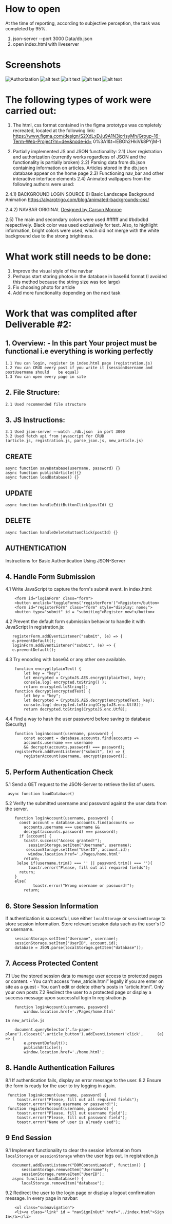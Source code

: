 # How to open

At the time of reporting, according to subjective perception, the task was completed by 95%. 
1) json-server --port 3000 Data/db.json  
2) open index.html with liveserver

# Screenshots
![Authorization](https://github.com/Alnur-AI/Web-Projects-HTML-CSS-JS/blob/Screenshots/Authorization.png?raw=true)
![alt text](https://github.com/Alnur-AI/Web-Projects-HTML-CSS-JS/blob/Screenshots/Home.png?raw=true)
![alt text](https://github.com/Alnur-AI/Web-Projects-HTML-CSS-JS/blob/Screenshots/article-editing.png?raw=true)
![alt text](https://github.com/Alnur-AI/Web-Projects-HTML-CSS-JS/blob/Screenshots/Home-article.jpg?raw=true)
![alt text](https://github.com/Alnur-AI/Web-Projects-HTML-CSS-JS/blob/Screenshots/new-article.jpg?raw=true)

# The following types of work were carried out:

1) The html, css format contained in the figma prototype was completely recreated, located at the following link: https://www.figma.com/design/S2XdLxDJu9A1N3jcrIsyMh/Group-16-Term-Web-Project?m=dev&node-id= 0%3A1&t=lEBOh2HkiVk8PYjM-1

2) Partially implemented JS and JSON functionality:
2.1) User registration and authorization (currently works regardless of JSON and the functionality is partially broken)
2.2) Parsing data from db.json containing information on articles. Articles stored in the db.json database appear on the home page
2.3) Functioning nav_bar and other interactive interface elements
2.4) Animated wallpapers from the following authors were used:

2.4.1) BACKGROUND LOGIN SOURCE 6) Basic Landscape Background Animation
https://alvarotrigo.com/blog/animated-backgrounds-css/

2.4.2) NAVBAR ORIGINAL <a href="https://dribbble.com/shots/5844983-Sub-Nav-Interaction-Concept" class="signature" target="_blank">
Designed by Carson Monroe</a>

2.5) The main and secondary colors were used #ffffff and #bdbdbd respectively. Black color was used exclusively for text. Also, to highlight information, bright colors were used, which did not merge with the white background due to the strong brightness.

# What work still needs to be done:

1) Improve the visual style of the navbar
2) Perhaps start storing photos in the database in base64 format (I avoided this method because the string size was too large)
3) Fix choosing photo for article
4) Add more functionality depending on the next task


# Work that was complited after Deliverable #2: 

## 1. Overview: - In this part Your project must be functional i.e everything is working perfectly
	1.1 You can login, register in index.html page (registration.js)
	1.2 You can CRUD every post if you write it (sessionUsername and postUsername should 	be equal)
	1.3 You can open every page in site
## 2. File Structure:
	2.1 Used recommended file structure 
## 3. JS Instructions:
	3.1 Used json-server –-watch ./db.json  in port 3000
	3.2 Used fetch api from javascript for CRUD 
	(article.js, registration.js, parse_json.js, new_article.js)

## CREATE
```
async function saveDatabase(username, password) {}
async function publishArticle(){}
async function loadDatabase() {}
```
## UPDATE
```
async function handleEditButtonClick(postId) {}
```
## DELETE
```
async function handleDeleteButtonClick(postId) {}
```
## AUTHENTICATION 
Instructions for Basic Authentication Using JSON-Server 

## 4. Handle Form Submission
4.1 Write JavaScript to capture the form's submit event.
	In index.html:
```
	<form id="loginForm" class="form">
	<button onclick="toggleForms('registerForm')">Register</button>
	<form id="registerForm" class="form" style="display: none;">
	<button type="submit" id = "submitLog">Register now!</button>
```
4.2 Prevent the default form submission behavior to handle it with JavaScript
	In registration.js:
 ```
	registerForm.addEventListener("submit", (e) => {
	e.preventDefault();
	loginForm.addEventListener("submit", (e) => {
	e.preventDefault();
```	
4.3 Try encoding with base64 or any other one available.
```
	function encrypt(plainText) {
		let key = "key";
 		let encrypted = CryptoJS.AES.encrypt(plainText, key);
 		console.log( encrypted.toString() );
 		return encrypted.toString();
 	function decrypt(encryptedText) {
 		let key = "key";
 		let decrypted = CryptoJS.AES.decrypt(encryptedText, key);
 		console.log( decrypted.toString(CryptoJS.enc.Utf8));
 		return decrypted.toString(CryptoJS.enc.Utf8);
```
4.4 Find a way to hash the user password before saving to database (Security)
```
	function loginAccount(username, password) {
		const account = database.accounts.find(accounts => 
		accounts.username === username 		
		&& decrypt(accounts.password) === password);
	registerForm.addEventListener("submit", (e) => {
		registerAccount(username, encrypt(password));
```
## 5. Perform Authentication Check
5.1 Send a GET request to the JSON-Server to retrieve the list of users.
   ```
	async function loadDatabase()
```
5.2 Verify the submitted username and password against the user data from the server.
```
	function loginAccount(username, password) {
	  const account = database.accounts.find(accounts => 
		accounts.username === username && 	
		decrypt(accounts.password) === password);
	  if (account) {
 	   	toastr.success("Access granted!");
 	 	  sessionStorage.setItem("Username", username);
  	 	 sessionStorage.setItem("UserID", account.id);
 	 	  window.location.href='./Pages/home.html'
 	   	return;
 	 }else if(username.trim() === '' || password.trim() === ''){
 	 	  toastr.error("Please, fill out all required fields");
  	  return;
  	}
  	else{
    		toastr.error("Wrong username or password!");
    	return;
```
## 6. Store Session Information 
If authentication is successful, use either `localStorage` or `sessionStorage` to store session information. Store relevant session data such as the user's ID or username. 
```
	sessionStorage.setItem("Username", username);
   	sessionStorage.setItem("UserID", account.id);
	database = JSON.parse(localStorage.getItem("database"));
```
## 7. Access Protected Content
7.1 Use the stored session data to manage user access to protected pages or content.
	- You can’t access “new_atricle.html” legally if you are enter on site as a guest
	- You can’t edit or delete other’s posts in “article.html”. Only your own posts
7.2 Redirect the user to a protected page or display a success message upon successful login
	In registration.js
```
	function loginAccount(username, password)
		window.location.href='./Pages/home.html'
```
	In new_article.js
```
	document.querySelector('.fa-paper-plane').closest('.article_button').addEventListener('click', 		(e) => {
		e.preventDefault();
 		publishArticle();
 		window.location.href='./home.html';
```
## 8. Handle Authentication Failures 
8.1 If authentication fails, display an error message to the user.
8.2 Ensure the form is ready for the user to try logging in again.
   ```
	function loginAccount(username, password) {
		toastr.error("Please, fill out all required fields");
		toastr.error("Wrong username or password!");
	function registerAccount(username, password) {
		toastr.error("Please, fill out username field");
		toastr.error("Please, fill out password field");
		toastr.error("Name of user is already used");
```

## 9 End Session
9.1 Implement functionality to clear the session information from `localStorage` or `sessionStorage` when the user logs out.
	In registration.js
 ```
	document.addEventListener("DOMContentLoaded", function() {
		sessionStorage.removeItem("Username");
 		sessionStorage.removeItem("UserID");
 	async function loadDatabase() {
		localStorage.removeItem("database");
```
9.2 Redirect the user to the login page or display a logout confirmation message.
	In every page in navbar:
```
	<ul class="subnavigation">
 	<li><a class="link" id = "navSignInOut" href="../index.html">Sign In</a></li>
```
